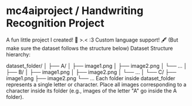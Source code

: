 # mc4aiproject / Handwriting Recognition Project
A fun little project I created! 🎉 >.< :3
Custom language support! 🖋️ (But make sure the dataset follows the structure below)
Dataset Structure hierarchy:

dataset_folder/
│
├── A/
│   ├── image1.png
│   ├── image2.png
│   └── ...
│
├── B/
│   ├── image1.png
│   ├── image2.png
│   └── ...
│
└── C/
    ├── image1.png
    ├── image2.png
    └── ...
Each folder inside dataset_folder represents a single letter or character.
Place all images corresponding to a character inside its folder (e.g., images of the letter "A" go inside the A folder).
